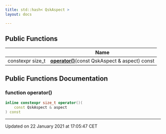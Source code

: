 ```yaml
---
title: std::hash< QskAspect >
layout: docs

---
```





## Public Functions

|                | Name           |
| -------------- | -------------- |
| constexpr size_t | **[operator()](/docs/classes/structstd_1_1hash_3_01_qsk_aspect_01_4/#function-operator())**(const QskAspect & aspect) const |

## Public Functions Documentation

### function operator()

```cpp
inline constexpr size_t operator()(
    const QskAspect & aspect
) const
```


-------------------------------

Updated on 22 January 2021 at 17:05:47 CET